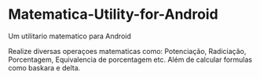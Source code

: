 # Matematica-Utility-for-Android

Um utilitario matematico para Android

Realize diversas operaçoes matematicas como:
  Potenciação, Radiciação, Porcentagem, Equivalencia de porcentagem etc.
  Além de calcular formulas como baskara e delta.
